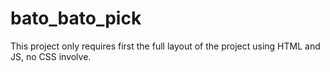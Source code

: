 # bato_bato_pick

This project only requires first the full layout of the project using HTML and JS, no CSS involve.